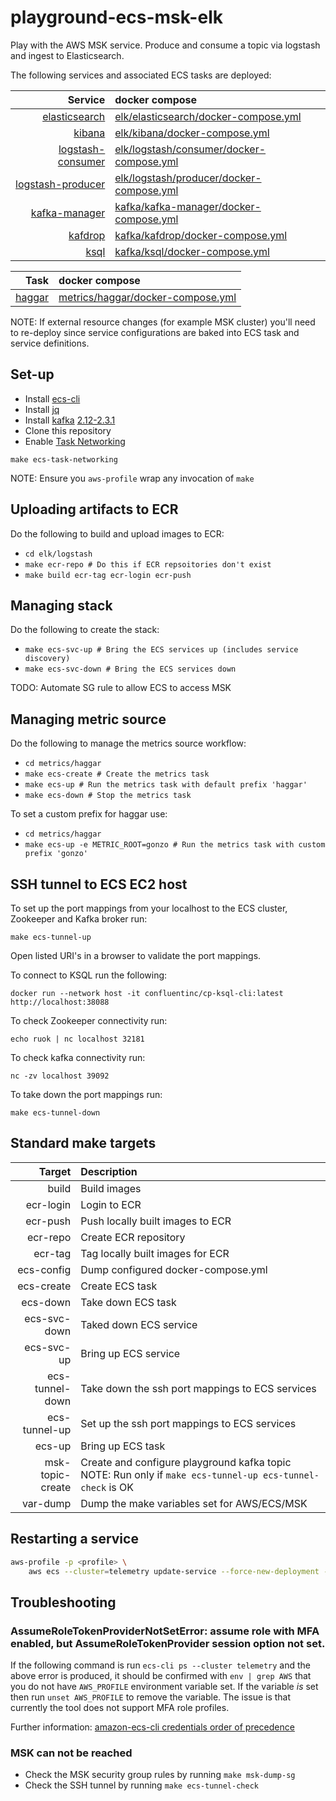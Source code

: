 # playground-ecs-msk-elk

Play with the AWS MSK service. Produce and consume a topic via logstash and ingest to Elasticsearch.

The following services and associated ECS tasks are deployed:

| Service | docker compose |
|---:|:---|
| [elasticsearch](https://www.elastic.co/guide/en/elasticsearch/reference/6.8/index.html) | [elk/elasticsearch/docker-compose.yml](elk/elasticsearch/docker-compose.yml) |
| [kibana](https://www.elastic.co/guide/en/kibana/6.8/index.html) | [elk/kibana/docker-compose.yml](elk/kibana/docker-compose.yml) |
| [logstash-consumer](https://www.elastic.co/guide/en/logstash/6.8/index.html) | [elk/logstash/consumer/docker-compose.yml](elk/logstash/consumer/docker-compose.yml) |
| [logstash-producer](https://www.elastic.co/guide/en/logstash/6.8/index.html) | [elk/logstash/producer/docker-compose.yml](elk/logstash/producer/docker-compose.yml) |
| [kafka-manager](https://github.com/yahoo/kafka-manager) | [kafka/kafka-manager/docker-compose.yml](kafka/kafka-manager/docker-compose.yml) |
| [kafdrop](https://github.com/obsidiandynamics/kafdrop) | [kafka/kafdrop/docker-compose.yml](kafka/kafdrop/docker-compose.yml) |
| [ksql](https://github.com/confluentinc/ksql) | [kafka/ksql/docker-compose.yml](kafka/ksql/docker-compose.yml) |


| Task | docker compose |
|---:|:---|
| [haggar](https://github.com/gorsuch/haggar) | [metrics/haggar/docker-compose.yml](metrics/haggar/docker-compose.yml) |

NOTE: If external resource changes (for example MSK cluster) you'll need to re-deploy since service configurations are baked into ECS task and service definitions.

## Set-up

* Install [ecs-cli](https://github.com/aws/amazon-ecs-cli)
* Install [jq](https://github.com/stedolan/jq)
* Install [kafka](https://kafka.apache.org/downloads) [2.12-2.3.1](https://www.apache.org/dyn/closer.cgi?path=/kafka/2.3.1/kafka_2.12-2.3.1.tgz)
* Clone this repository
* Enable [Task Networking](https://docs.aws.amazon.com/AmazonECS/latest/developerguide/task-networking.html#task-networking-considerations)

```
make ecs-task-networking
```

NOTE: Ensure you `aws-profile` wrap any invocation of `make`

## Uploading artifacts to ECR

Do the following to build and upload images to ECR:
* `cd elk/logstash`
* `make ecr-repo # Do this if ECR repsoitories don't exist`
* `make build ecr-tag ecr-login ecr-push`

## Managing stack

Do the following to create the stack:
* `make ecs-svc-up # Bring the ECS services up (includes service discovery)`
* `make ecs-svc-down # Bring the ECS services down`

TODO: Automate SG rule to allow ECS to access MSK

## Managing metric source

Do the following to manage the metrics source workflow:
* `cd metrics/haggar`
* `make ecs-create # Create the metrics task`
* `make ecs-up # Run the metrics task with default prefix 'haggar'`
* `make ecs-down # Stop the metrics task`

To set a custom prefix for haggar use:
* `cd metrics/haggar`
* `make ecs-up -e METRIC_ROOT=gonzo # Run the metrics task with custom prefix 'gonzo'`

## SSH tunnel to ECS EC2 host

To set up the port mappings from your localhost to the ECS cluster, Zookeeper and Kafka broker run:
```
make ecs-tunnel-up
```

Open listed URI's in a browser to validate the port mappings.

To connect to KSQL run the following:
```
docker run --network host -it confluentinc/cp-ksql-cli:latest http://localhost:38088
```

To check Zookeeper connectivity run:
```
echo ruok | nc localhost 32181
```

To check kafka connectivity run:
```
nc -zv localhost 39092
```

To take down the port mappings run:
```
make ecs-tunnel-down
```

## Standard make targets

| Target | Description |
|---:|:---|
| build | Build images |
| ecr-login | Login to ECR |
| ecr-push | Push locally built images to ECR |
| ecr-repo | Create ECR repository |
| ecr-tag | Tag locally built images for ECR |
| ecs-config | Dump configured docker-compose.yml |
| ecs-create | Create ECS task |
| ecs-down | Take down ECS task |
| ecs-svc-down | Taked down ECS service |
| ecs-svc-up | Bring up ECS service |
| ecs-tunnel-down | Take down the ssh port mappings to ECS services | 
| ecs-tunnel-up | Set up the ssh port mappings to ECS services |
| ecs-up | Bring up ECS task |
| msk-topic-create | Create and configure playground kafka topic NOTE: Run only if `make ecs-tunnel-up ecs-tunnel-check` is OK |
| var-dump | Dump the make variables set for AWS/ECS/MSK |

## Restarting a service

```bash
aws-profile -p <profile> \
    aws ecs --cluster=telemetry update-service --force-new-deployment --service=<service-name>
```

## Troubleshooting

### AssumeRoleTokenProviderNotSetError: assume role with MFA enabled, but AssumeRoleTokenProvider session option not set.

If the following command is run `ecs-cli ps --cluster telemetry` and the above error is produced, it should be
confirmed with `env | grep AWS` that you do not have `AWS_PROFILE` environment variable set. If the variable *is* set then
run `unset AWS_PROFILE` to remove the variable. The issue is that currently the tool does not support MFA role profiles.

Further information: 
[amazon-ecs-cli credentials order of precedence](https://github.com/aws/amazon-ecs-cli/blob/3970a6c1f38bc750ff9c068f53220aa177c7df54/ecs-cli/modules/config/config_v1.go#L108)

### MSK can not be reached

* Check the MSK security group rules by running `make msk-dump-sg`
* Check the SSH tunnel by running `make ecs-tunnel-check`
